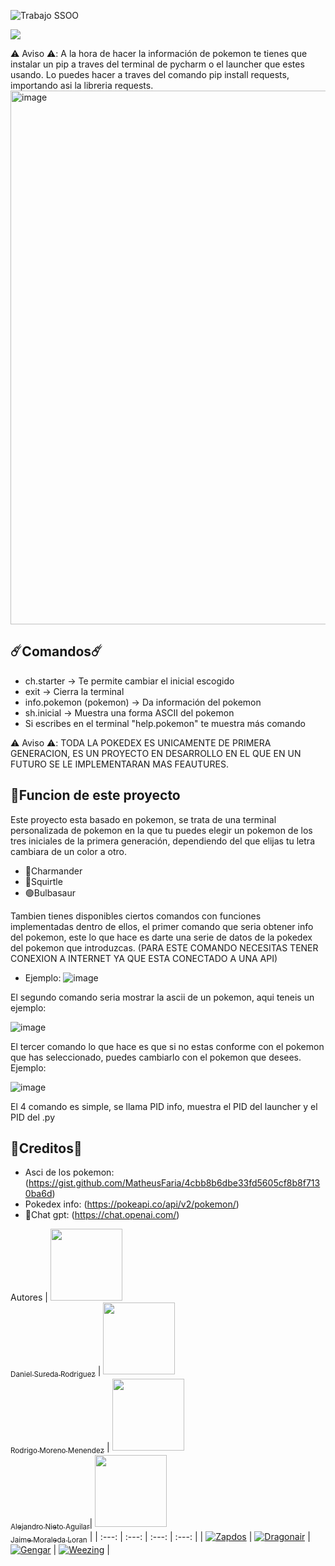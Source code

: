 ![Trabajo SSOO](https://github.com/Alexito3914/University-works/assets/146538069/7e36244c-7ac5-4d07-96ed-3e33d2f93f36)

 <p align="left">
   <img src="https://img.shields.io/badge/STATUS-EN%20DESAROLLO-green">
   </p>

⚠️ Aviso ⚠️: A la hora de hacer la información de pokemon te tienes que instalar un pip a traves del terminal de pycharm o el launcher que estes usando. Lo puedes hacer a traves del comando pip install requests, importando asi la libreria requests.
<img width="854" alt="image" src="https://github.com/Alexito3914/University-works/assets/146538069/e5dbd52c-865d-4cea-a223-debf419c4355">



## ☄️Comandos☄️
- ch.starter -> Te permite cambiar el inicial escogido
- exit -> Cierra la terminal
- info.pokemon (pokemon) -> Da información del pokemon
- sh.inicial -> Muestra una forma ASCII del pokemon
- Si escribes en el terminal "help.pokemon" te muestra más comando



⚠️ Aviso ⚠️: TODA LA POKEDEX ES UNICAMENTE DE PRIMERA GENERACION, ES UN PROYECTO EN DESARROLLO EN EL QUE EN UN FUTURO SE LE IMPLEMENTARAN MAS FEAUTURES.


## :hammer:Funcion de este proyecto

Este proyecto esta basado en pokemon, se trata de una terminal personalizada de pokemon en la que tu puedes elegir un pokemon de los tres iniciales de la primera generación, dependiendo del que elijas tu letra cambiara de un color a otro.
- 🔴Charmander
- 🔵Squirtle
- 🟢Bulbasaur

Tambien tienes disponibles ciertos comandos con funciones implementadas dentro de ellos, el primer comando que seria obtener info del pokemon, este lo que hace es darte una serie de datos de la pokedex del pokemon que introduzcas. (PARA ESTE COMANDO NECESITAS TENER CONEXION A INTERNET YA QUE ESTA CONECTADO A UNA API)
- Ejemplo:
![image](https://github.com/Alexito3914/University-works/assets/146538069/ad7afb85-010c-405d-928b-98ce9b575024)

El segundo comando seria mostrar la ascii de un pokemon, aqui teneis un ejemplo:

![image](https://github.com/Alexito3914/University-works/assets/146538069/b11bb30e-cb52-4481-8196-c82b88b05de5)


El tercer comando lo que hace es que si no estas conforme con el pokemon que has seleccionado, puedes cambiarlo con el pokemon que desees. Ejemplo:


![image](https://github.com/Alexito3914/University-works/assets/146538069/6360ab23-9831-4fd7-98e0-40305969e87b)




El 4 comando es simple, se llama PID info, muestra el PID del launcher y el PID del .py




## 📜Creditos📜

- Asci de los pokemon: (https://gist.github.com/MatheusFaria/4cbb8b6dbe33fd5605cf8b8f7130ba6d)
- Pokedex info: (https://pokeapi.co/api/v2/pokemon/)
- 🥇Chat gpt: (https://chat.openai.com/)


Autores
|  [<img src="https://avatars.githubusercontent.com/u/160427268?v=4" width=115><br><sub>Daniel Sureda Rodriguez</sub>](https://github.com/damsukrop) |  [<img src="https://avatars.githubusercontent.com/u/159888909?v=4" width=115><br><sub>Rodrigo Moreno Menendez</sub>](https://github.com/Romendesu) |  [<img src="https://avatars.githubusercontent.com/u/146538069?s=400&u=bb667dc654485f8f6d1937e3797f6284fb154c68&v=4" width=115><br><sub>Alejandro Nieto Aguilar</sub>](https://github.com/Alexito3914)| [<img src="https://avatars.githubusercontent.com/u/160479524?v=4" width=115><br><sub>Jaime Moraleda Loran</sub>](https://github.com/JaimeMoraleda) |
| :---: | :---: | :---: | :---: |
| <a href="https://pokemondb.net/pokedex/zapdos"><img src="https://img.pokemondb.net/sprites/black-white/normal/zapdos.png" alt="Zapdos"></a> |  <a href="https://pokemondb.net/pokedex/dragonair"><img src="https://img.pokemondb.net/sprites/diamond-pearl/normal/dragonair.png" alt="Dragonair"></a>  |  <a href="https://pokemondb.net/pokedex/gengar"><img src="https://img.pokemondb.net/sprites/diamond-pearl/normal/gengar.png" alt="Gengar"></a>  |  <a href="https://pokemondb.net/pokedex/weezing"><img src="https://img.pokemondb.net/sprites/diamond-pearl/normal/weezing.png" alt="Weezing"></a>  |












